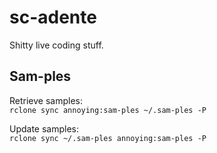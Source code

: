 # sc-adente
Shitty live coding stuff.

## Sam-ples
Retrieve samples:  
```rclone sync annoying:sam-ples ~/.sam-ples -P```

Update samples:  
```rclone sync ~/.sam-ples annoying:sam-ples -P```
